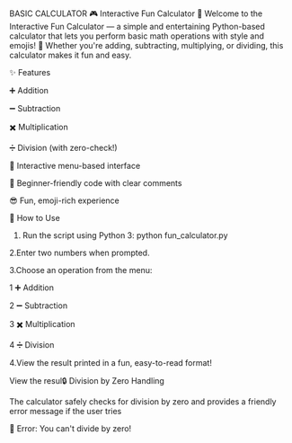 BASIC CALCULATOR
🎮 Interactive Fun Calculator 🧮
Welcome to the Interactive Fun Calculator — a simple and entertaining Python-based calculator that lets you perform basic math operations with style and emojis! 🎉 Whether you're adding, subtracting, multiplying, or dividing, this calculator makes it fun and easy.

✨ Features

➕ Addition

➖ Subtraction

✖️ Multiplication

➗ Division (with zero-check!)

🎉 Interactive menu-based interface

🧠 Beginner-friendly code with clear comments

😎 Fun, emoji-rich experience

🚀 How to Use
1. Run the script using Python 3:
python fun_calculator.py

 2.Enter two numbers when prompted.

3.Choose an operation from the menu:

1 ➕ Addition

2 ➖ Subtraction

3 ✖️ Multiplication

4 ➗ Division

4.View the result printed in a fun, easy-to-read format!

View the resul🔒 Division by Zero Handling

The calculator safely checks for division by zero and provides a friendly error message if the user tries

🚫 Error: You can't divide by zero!


